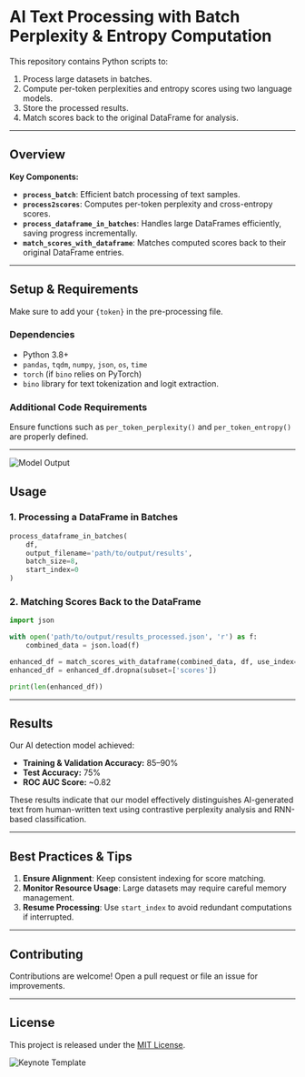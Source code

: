 # AI Text Processing with Batch Perplexity & Entropy Computation

This repository contains Python scripts to:
1. Process large datasets in batches.
2. Compute per-token perplexities and entropy scores using two language models.
3. Store the processed results.
4. Match scores back to the original DataFrame for analysis.

---

## Overview

**Key Components:**

- **`process_batch`**: Efficient batch processing of text samples.
- **`process2scores`**: Computes per-token perplexity and cross-entropy scores.
- **`process_dataframe_in_batches`**: Handles large DataFrames efficiently, saving progress incrementally.
- **`match_scores_with_dataframe`**: Matches computed scores back to their original DataFrame entries.

---

## Setup & Requirements

Make sure to add your `{token}` in the pre-processing file.

### Dependencies

- Python 3.8+
- `pandas`, `tqdm`, `numpy`, `json`, `os`, `time`
- `torch` (if `bino` relies on PyTorch)
- `bino` library for text tokenization and logit extraction.

### Additional Code Requirements

Ensure functions such as `per_token_perplexity()` and `per_token_entropy()` are properly defined.

---

![Model Output](https://github.com/user-attachments/assets/be8ab214-4ba3-4844-a843-4bf142fcfbff)

## Usage

### 1. Processing a DataFrame in Batches

```python
process_dataframe_in_batches(
    df,
    output_filename='path/to/output/results',
    batch_size=8,
    start_index=0
)
```

### 2. Matching Scores Back to the DataFrame

```python
import json

with open('path/to/output/results_processed.json', 'r') as f:
    combined_data = json.load(f)

enhanced_df = match_scores_with_dataframe(combined_data, df, use_index=False, df_id_column='_id')
enhanced_df = enhanced_df.dropna(subset=['scores'])

print(len(enhanced_df))
```

---

## Results

Our AI detection model achieved:

- **Training & Validation Accuracy:** 85–90%
- **Test Accuracy:** 75%
- **ROC AUC Score:** ~0.82

These results indicate that our model effectively distinguishes AI-generated text from human-written text using contrastive perplexity analysis and RNN-based classification.

---

## Best Practices & Tips

1. **Ensure Alignment**: Keep consistent indexing for score matching.
2. **Monitor Resource Usage**: Large datasets may require careful memory management.
3. **Resume Processing**: Use `start_index` to avoid redundant computations if interrupted.

---

## Contributing

Contributions are welcome! Open a pull request or file an issue for improvements.

---

## License

This project is released under the [MIT License](LICENSE).

![Keynote Template](https://github.com/user-attachments/assets/7d697047-4687-4a7e-93db-837d8132d799)
